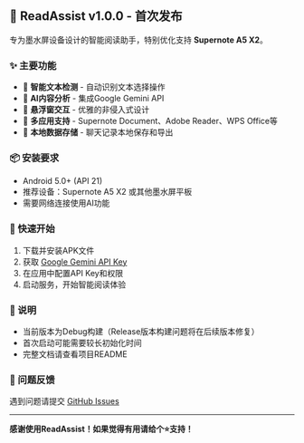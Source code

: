 ## 🎉 ReadAssist v1.0.0 - 首次发布

专为墨水屏设备设计的智能阅读助手，特别优化支持 **Supernote A5 X2**。

### ✨ 主要功能

- 🎯 **智能文本检测** - 自动识别文本选择操作
- 🤖 **AI内容分析** - 集成Google Gemini API
- 🎈 **悬浮窗交互** - 优雅的非侵入式设计
- 📱 **多应用支持** - Supernote Document、Adobe Reader、WPS Office等
- 💾 **本地数据存储** - 聊天记录本地保存和导出

### 📦 安装要求

- Android 5.0+ (API 21)
- 推荐设备：Supernote A5 X2 或其他墨水屏平板
- 需要网络连接使用AI功能

### 🚀 快速开始

1. 下载并安装APK文件
2. 获取 [Google Gemini API Key](https://makersuite.google.com/app/apikey)
3. 在应用中配置API Key和权限
4. 启动服务，开始智能阅读体验

### 📝 说明

- 当前版本为Debug构建（Release版本构建问题将在后续版本修复）
- 首次启动可能需要较长初始化时间
- 完整文档请查看项目README

### 🐛 问题反馈

遇到问题请提交 [GitHub Issues](https://github.com/James-Zhu-CA/ReadAssist/issues)

---

**感谢使用ReadAssist！如果觉得有用请给个⭐️支持！** 